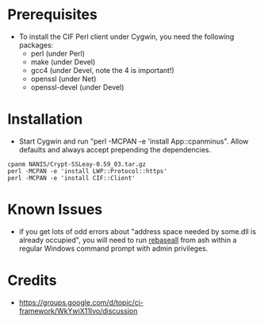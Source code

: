 # Prerequisites #
  * To install the CIF Perl client under Cygwin, you need the following packages:
    * perl (under Perl)
    * make (under Devel)
    * gcc4 (under Devel, note the 4 is important!)
    * openssl (under Net)
    * openssl-devel (under Devel)

# Installation #
  * Start Cygwin and run "perl -MCPAN -e 'install App::cpanminus". Allow defaults and always accept prepending the dependencies.
```
cpanm NANIS/Crypt-SSLeay-0.59_03.tar.gz
perl -MCPAN -e 'install LWP::Protocol::https'
perl -MCPAN -e 'install CIF::Client'
```

# Known Issues #
  * if you get lots of odd errors about "address space needed by some.dll is already occupied", you will need to run [rebaseall](http://www.heikkitoivonen.net/blog/2008/11/26/cygwin-upgrades-and-rebaseall/) from ash within a regular Windows command prompt with admin privileges.

# Credits #
  * https://groups.google.com/d/topic/ci-framework/WkYwiX11Ivo/discussion